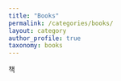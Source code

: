 ```yaml
---
title: "Books"
permalink: /categories/books/
layout: category
author_profile: true
taxonomy: books
---
```


책